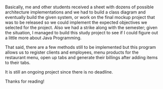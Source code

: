 Basically, me and other students received a sheet with dozens of possible architecture implementations and we had to build a class diagram and eventually build the given system,
or work on the final mockup project that was to be released so we could implement the expected objectives we selected for the project. Also we had a strike along with the semester; given the situation,
I managed to build this study project to see if I could figure out a little more about Java Programming.

That said, there are a few methods still to be implemented but this program allows us to register clients and employees, menu products for the restaurant menu, open up tabs and generate their billings after adding items to their tabs.

It is still an ongoing project since there is no deadline.

Thanks for reading!


